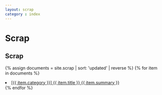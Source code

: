 ```yaml
---
layout: scrap
category : index
---
```


<!-- markdownlint-disable -->

<!-- Scrap -->
<h1>Scrap</h1>

<!-- TODO:: make category -->
<div>
<h2>Scrap</h2>

{% assign documents = site.scrap | sort: 'updated' | reverse %}
{% for item in documents %}
  <li>
    <a class="main" href="{{ item.url }}">
      [{{ item.category }}]  {{ item.title }}  {{ item.summary }}
    </a>
  </li>
{% endfor %}
</div>